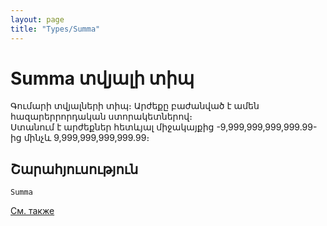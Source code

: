 ```yaml
---
layout: page
title: "Types/Summa"
---
```


# Summa տվյալի տիպ

Գումարի տվյալների տիպ։ Արժեքը բաժանված է ամեն հազարերրորդական ստորակետներով։  
Ստանում է արժեքներ հետևյալ միջակայքից -9,999,999,999,999.99-ից մինչև 9,999,999,999,999.99։


## Շարահյուսություն

```
Summa
```

[См. также](../types.html)